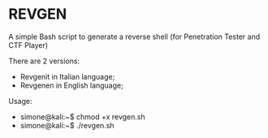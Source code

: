 # REVGEN
A simple Bash script to generate a reverse shell (for Penetration Tester and CTF Player) 

There are 2 versions:

- Revgenit in Italian language;
- Revgenen in English language;

Usage:

- simone@kali:~$ chmod +x revgen.sh
- simone@kali:~$ ./revgen.sh
